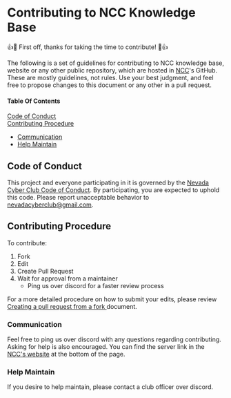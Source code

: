 # Contributing to NCC Knowledge Base

👍🎉 First off, thanks for taking the time to contribute! 🎉👍

The following is a set of guidelines for contributing to NCC knowledge base, website or any other public repository, which are hosted in [NCC](https://github.com/NevadaCyberClub)'s GitHub. These are mostly guidelines, not rules. Use your best judgment, and feel free to propose changes to this document or any other in a pull request.


#### Table Of Contents
[Code of Conduct](#code-of-conduct)   
[Contributing Procedure](#contributing-procedure)   
   - [Communication](#communication)
   - [Help Maintain](#help-maintain)

## Code of Conduct

This project and everyone participating in it is governed by the [Nevada Cyber Club Code of Conduct](CODE_OF_CONDUCT.md). By participating, you are expected to uphold this code. Please report unacceptable behavior to [nevadacyberclub@gmail.com](mailto:nevadacyberclub@gmail.com).


## Contributing Procedure

To contribute:
   1. Fork
   2. Edit
   3. Create Pull Request
   4. Wait for approval from a maintainer
      - Ping us over discord for a faster review process   

For a more detailed procedure on how to submit your edits, please review [Creating a pull request from a fork
](https://docs.github.com/en/pull-requests/collaborating-with-pull-requests/proposing-changes-to-your-work-with-pull-requests/creating-a-pull-request-from-a-fork) document.

### Communication
Feel free to ping us over discord with any questions regarding contributing.  Asking for help is also encouraged. You can find the server link in the [NCC's website](https://www.nevadacyberclub.com/) at the bottom of the page.

### Help Maintain
If you desire to help maintain, please contact a club officer over discord. 

